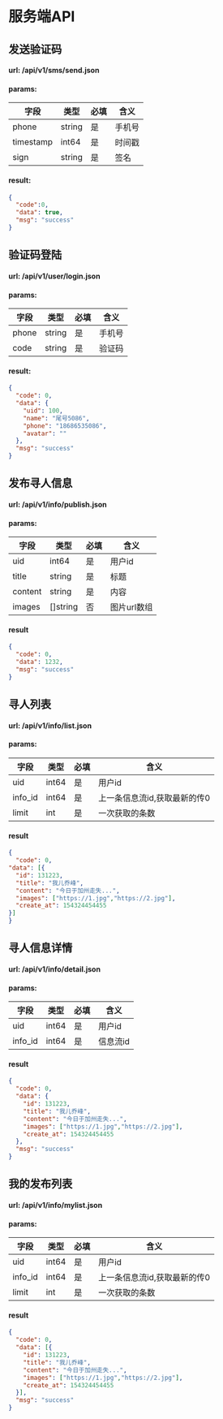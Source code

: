 # 服务端API

## 发送验证码

#### url: /api/v1/sms/send.json
#### params: 

字段 | 类型 | 必填 | 含义
--- | --- | --- | ---
phone | string | 是 | 手机号
timestamp | int64 | 是 | 时间戳
sign | string | 是 | 签名

#### result:

```json
{
  "code":0,
  "data": true,
  "msg": "success" 
}
```

## 验证码登陆

#### url: /api/v1/user/login.json

#### params:

字段|类型|必填|含义
--- | --- | --- | ---
phone | string | 是 | 手机号
code | string | 是 | 验证码

#### result:

```json
{
  "code": 0,
  "data": {
    "uid": 100,
    "name": "尾号5086",
    "phone": "18686535086",
    "avatar": ""
  },
  "msg": "success"
}
```

## 发布寻人信息

#### url: /api/v1/info/publish.json

#### params:

字段|类型|必填|含义
--- | --- | --- | ---
uid | int64 | 是 | 用户id
title | string | 是 | 标题
content | string | 是 | 内容
images  | []string | 否 | 图片url数组

#### result

```json
{
  "code": 0,
  "data": 1232,
  "msg": "success"
}
```

## 寻人列表

#### url: /api/v1/info/list.json

#### params:

字段|类型|必填|含义
--- | --- | --- | ---
uid | int64 | 是 | 用户id
info_id | int64 | 是 | 上一条信息流id,获取最新的传0
limit | int | 是 | 一次获取的条数

#### result

```json
{
  "code": 0,
"data": [{
  "id": 131223,
  "title": "我儿乔峰",
  "content": "今日于加州走失...",
  "images": ["https://1.jpg","https://2.jpg"],
  "create_at": 154324454455
}]
}
```

## 寻人信息详情

#### url: /api/v1/info/detail.json

#### params:

字段|类型|必填|含义
--- | --- | --- | ---
uid | int64 | 是 | 用户id
info_id | int64 | 是 | 信息流id

#### result

```json
{
  "code": 0,
  "data": {
    "id": 131223,
    "title": "我儿乔峰",
    "content": "今日于加州走失...",
    "images": ["https://1.jpg","https://2.jpg"],
    "create_at": 154324454455
  },
  "msg": "success"
}
```

## 我的发布列表

#### url: /api/v1/info/mylist.json

#### params:

字段|类型|必填|含义
--- | --- | --- | ---
uid | int64 | 是 | 用户id
info_id | int64 | 是 | 上一条信息流id,获取最新的传0
limit | int | 是 | 一次获取的条数

#### result

```json
{
  "code": 0,
  "data": [{
    "id": 131223,
    "title": "我儿乔峰",
    "content": "今日于加州走失...",
    "images": ["https://1.jpg","https://2.jpg"],
    "create_at": 154324454455
  }],
  "msg": "success"
}
```